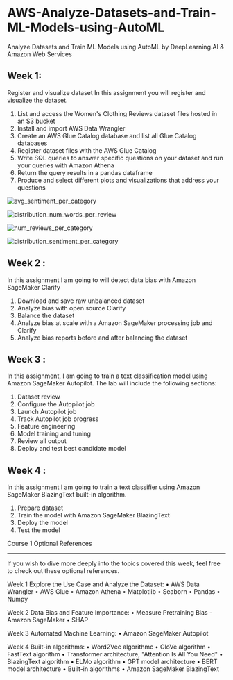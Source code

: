 # AWS-Analyze-Datasets-and-Train-ML-Models-using-AutoML
Analyze Datasets and Train ML Models using AutoML by DeepLearning.AI &amp; Amazon Web Services

## Week 1:
Register and visualize dataset
In this assignment you will register and visualize the dataset.
1.	List and access the Women's Clothing Reviews dataset files hosted in an S3 bucket
2.	Install and import AWS Data Wrangler
3.	Create an AWS Glue Catalog database and list all Glue Catalog databases
4.	Register dataset files with the AWS Glue Catalog
5.	Write SQL queries to answer specific questions on your dataset and run your queries with Amazon Athena
6.	Return the query results in a pandas dataframe
7.	Produce and select different plots and visualizations that address your questions

![avg_sentiment_per_category](https://user-images.githubusercontent.com/22645525/123512685-c5f11080-d680-11eb-9910-bbbb6f94a2dc.png)

![distribution_num_words_per_review](https://user-images.githubusercontent.com/22645525/123512706-e620cf80-d680-11eb-938e-7c0f14e87898.png)

![num_reviews_per_category](https://user-images.githubusercontent.com/22645525/123512714-ecaf4700-d680-11eb-88af-e7416317e0e3.png)

![distribution_sentiment_per_category](https://user-images.githubusercontent.com/22645525/123512719-f173fb00-d680-11eb-8dc8-bbeeb560bea8.png)

## Week 2 :

In this assignment I am going to will detect data bias with Amazon SageMaker Clarify

1.	Download and save raw unbalanced dataset
2.	Analyze bias with open source Clarify
3.	Balance the dataset
4.	Analyze bias at scale with a Amazon SageMaker processing job and Clarify
5.	Analyze bias reports before and after balancing the dataset

## Week 3 :

In this assignment, I am going to train a text classification model using Amazon SageMaker Autopilot. The lab will include the following sections:

1.	Dataset review
2.	Configure the Autopilot job
3.	Launch Autopilot job
4.	Track Autopilot job progress
5.	Feature engineering
6.	Model training and tuning
7.	Review all output
8.	Deploy and test best candidate model


## Week 4 :

In this assignment I am going to train a text classifier using Amazon SageMaker BlazingText built-in algorithm. 

1.	Prepare dataset
2.	Train the model with Amazon SageMaker BlazingText
3.	Deploy the model
4.	Test the model


Course 1 Optional References
________________________________________
If you wish to dive more deeply into the topics covered this week, feel free to check out these optional references.

Week 1 Explore the Use Case and Analyze the Dataset:
•	AWS Data Wrangler
•	AWS Glue 
•	Amazon Athena 
•	Matplotlib 
•	Seaborn 
•	Pandas
•	Numpy 

Week 2 Data Bias and Feature Importance:
•	Measure Pretraining Bias - Amazon SageMaker
•	SHAP

Week 3 Automated Machine Learning:
•	Amazon SageMaker Autopilot

Week 4 Built-in algorithms:
•	Word2Vec algorithmc 
•	GloVe algorithm 
•	FastText algorithm 
•	Transformer architecture, "Attention Is All You Need" 
•	BlazingText algorithm
•	ELMo algorithm 
•	GPT model architecture 
•	BERT model architecture 
•	Built-in algorithms
•	Amazon SageMaker BlazingText 





